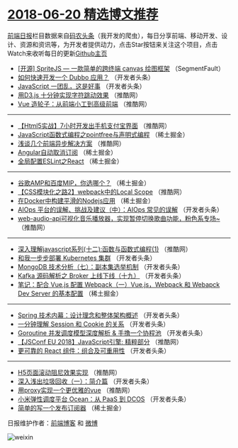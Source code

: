 # [2018-06-20 精选博文推荐](http://hao.caibaojian.com/date/2018/06/20)

[前端日报](http://caibaojian.com/c/news)栏目数据来自[码农头条](http://hao.caibaojian.com/)（我开发的爬虫），每日分享前端、移动开发、设计、资源和资讯等，为开发者提供动力，点击Star按钮来关注这个项目，点击Watch来收听每日的更新[Github主页](https://github.com/kujian/frontendDaily)
* [[开源] SpriteJS &#8212; 一款简单的跨终端 canvas 绘图框架](http://hao.caibaojian.com/78066.html) （SegmentFault）
* [如何快速开发一个 Dubbo 应用？](http://hao.caibaojian.com/77968.html) （开发者头条）
* [JavaScript 一团乱，这是好事](http://hao.caibaojian.com/77955.html) （开发者头条）
* [用D3.js 十分钟实现字符跳动效果](http://hao.caibaojian.com/78012.html) （推酷网）
* [Vue 造轮子：从前端小工到高级前端](http://hao.caibaojian.com/78004.html) （推酷网）

***
* [【Html5实战】7小时开发出手机支付宝界面](http://hao.caibaojian.com/78015.html) （推酷网）
* [JavaScript函数式编程之pointfree与声明式编程](http://hao.caibaojian.com/77942.html) （稀土掘金）
* [浅谈几个前端异步解决方案](http://hao.caibaojian.com/78007.html) （推酷网）
* [Angular自动取消订阅](http://hao.caibaojian.com/77936.html) （稀土掘金）
* [全局配置ESLint之React](http://hao.caibaojian.com/77943.html) （稀土掘金）

***
* [谷歌AMP和百度MIP，你选哪个？](http://hao.caibaojian.com/77933.html) （稀土掘金）
* [【CSS模块化之路2】webpack中的Local Scope](http://hao.caibaojian.com/78020.html) （推酷网）
* [在Docker中构建平滑的Nodejs应用](http://hao.caibaojian.com/77937.html) （稀土掘金）
* [AIOps 平台的误解、挑战及建议（中）：AIOps 常见的误解](http://hao.caibaojian.com/77967.html) （开发者头条）
* [web-audio-api可视化音乐播放器，实现暂停切换歌曲功能，粉色系专场~](http://hao.caibaojian.com/78010.html) （推酷网）

***
* [深入理解javascript系列(十二):函数与函数式编程(1)](http://hao.caibaojian.com/78021.html) （推酷网）
* [和我一步步部署 Kubernetes 集群](http://hao.caibaojian.com/77959.html) （开发者头条）
* [MongoDB 技术分析（七）：副本集选举机制](http://hao.caibaojian.com/77970.html) （开发者头条）
* [Kafka 源码解析之 Broker 上线下线（十九）](http://hao.caibaojian.com/77961.html) （开发者头条）
* [笔记：配合 Vue.js 配置 Webpack（一）Vue.js，Webpack 和 Webapck Dev Server 的基本配置](http://hao.caibaojian.com/77941.html) （稀土掘金）

***
* [Spring 技术内幕：设计理念和整体架构概述](http://hao.caibaojian.com/77950.html) （开发者头条）
* [一分钟理解 Session 和 Cookie 的关系](http://hao.caibaojian.com/77964.html) （开发者头条）
* [Goroutine 并发调度模型深度解析 &amp; 手撸一个协程池](http://hao.caibaojian.com/77952.html) （开发者头条）
* [【JSConf EU 2018】JavaScript引擎: 精粹部分](http://hao.caibaojian.com/78018.html) （推酷网）
* [更可靠的 React 组件：组合及可重用性](http://hao.caibaojian.com/77965.html) （开发者头条）

***
* [H5页面滚动阻尼效果实现](http://hao.caibaojian.com/78008.html) （推酷网）
* [深入浅出垃圾回收（一）：简介篇](http://hao.caibaojian.com/77957.html) （开发者头条）
* [用proxy实现一个更优雅的vue](http://hao.caibaojian.com/78019.html) （推酷网）
* [小米弹性调度平台 Ocean：从 PaaS 到 DCOS](http://hao.caibaojian.com/77966.html) （开发者头条）
* [简单的写一个发布订阅器](http://hao.caibaojian.com/77944.html) （稀土掘金）

日报维护作者：[前端博客](http://caibaojian.com/) 和 [微博](http://caibaojian.com/go/weibo)

![weixin](https://user-images.githubusercontent.com/3055447/38468989-651132ac-3b80-11e8-8e6b-15122322a9d7.png)